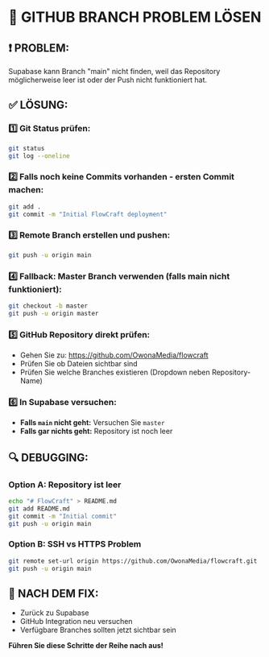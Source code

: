 # 🔧 GITHUB BRANCH PROBLEM LÖSEN

## ❗ PROBLEM:
Supabase kann Branch "main" nicht finden, weil das Repository möglicherweise leer ist oder der Push nicht funktioniert hat.

## ✅ LÖSUNG:

### 1️⃣ **Git Status prüfen:**
```bash
git status
git log --oneline
```

### 2️⃣ **Falls noch keine Commits vorhanden - ersten Commit machen:**
```bash
git add .
git commit -m "Initial FlowCraft deployment"
```

### 3️⃣ **Remote Branch erstellen und pushen:**
```bash
git push -u origin main
```

### 4️⃣ **Fallback: Master Branch verwenden (falls main nicht funktioniert):**
```bash
git checkout -b master
git push -u origin master
```

### 5️⃣ **GitHub Repository direkt prüfen:**
- Gehen Sie zu: https://github.com/OwonaMedia/flowcraft
- Prüfen Sie ob Dateien sichtbar sind
- Prüfen Sie welche Branches existieren (Dropdown neben Repository-Name)

### 6️⃣ **In Supabase versuchen:**
- **Falls `main` nicht geht:** Versuchen Sie `master`
- **Falls gar nichts geht:** Repository ist noch leer

## 🔍 **DEBUGGING:**

### Option A: Repository ist leer
```bash
echo "# FlowCraft" > README.md
git add README.md
git commit -m "Initial commit"
git push -u origin main
```

### Option B: SSH vs HTTPS Problem
```bash
git remote set-url origin https://github.com/OwonaMedia/flowcraft.git
git push -u origin main
```

## 🎯 **NACH DEM FIX:**
- Zurück zu Supabase
- GitHub Integration neu versuchen
- Verfügbare Branches sollten jetzt sichtbar sein

**Führen Sie diese Schritte der Reihe nach aus!**

